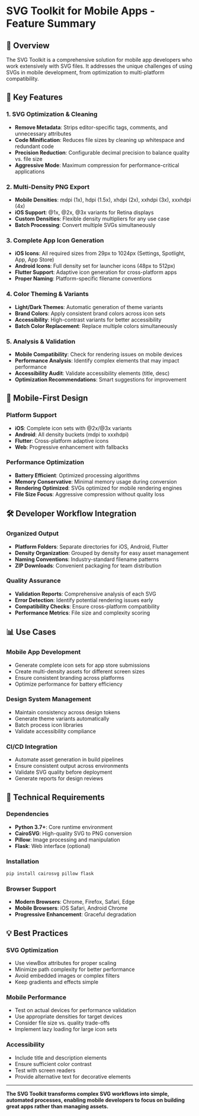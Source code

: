 # SVG Toolkit for Mobile Apps - Feature Summary

## 🎯 **Overview**

The SVG Toolkit is a comprehensive solution for mobile app developers who work extensively with SVG files. It addresses the unique challenges of using SVGs in mobile development, from optimization to multi-platform compatibility.

## 🚀 **Key Features**

### **1. SVG Optimization & Cleaning**
- **Remove Metadata**: Strips editor-specific tags, comments, and unnecessary attributes
- **Code Minification**: Reduces file sizes by cleaning up whitespace and redundant code
- **Precision Reduction**: Configurable decimal precision to balance quality vs. file size
- **Aggressive Mode**: Maximum compression for performance-critical applications

### **2. Multi-Density PNG Export**
- **Mobile Densities**: mdpi (1x), hdpi (1.5x), xhdpi (2x), xxhdpi (3x), xxxhdpi (4x)
- **iOS Support**: @1x, @2x, @3x variants for Retina displays
- **Custom Densities**: Flexible density multipliers for any use case
- **Batch Processing**: Convert multiple SVGs simultaneously

### **3. Complete App Icon Generation**
- **iOS Icons**: All required sizes from 29px to 1024px (Settings, Spotlight, App, App Store)
- **Android Icons**: Full density set for launcher icons (48px to 512px)
- **Flutter Support**: Adaptive icon generation for cross-platform apps
- **Proper Naming**: Platform-specific filename conventions

### **4. Color Theming & Variants**
- **Light/Dark Themes**: Automatic generation of theme variants
- **Brand Colors**: Apply consistent brand colors across icon sets
- **Accessibility**: High-contrast variants for better accessibility
- **Batch Color Replacement**: Replace multiple colors simultaneously

### **5. Analysis & Validation**
- **Mobile Compatibility**: Check for rendering issues on mobile devices
- **Performance Analysis**: Identify complex elements that may impact performance
- **Accessibility Audit**: Validate accessibility elements (title, desc)
- **Optimization Recommendations**: Smart suggestions for improvement

## 📱 **Mobile-First Design**

### **Platform Support**
- **iOS**: Complete icon sets with @2x/@3x variants
- **Android**: All density buckets (mdpi to xxxhdpi)
- **Flutter**: Cross-platform adaptive icons
- **Web**: Progressive enhancement with fallbacks

### **Performance Optimization**
- **Battery Efficient**: Optimized processing algorithms
- **Memory Conservative**: Minimal memory usage during conversion
- **Rendering Optimized**: SVGs optimized for mobile rendering engines
- **File Size Focus**: Aggressive compression without quality loss

## 🛠️ **Developer Workflow Integration**

### **Organized Output**
- **Platform Folders**: Separate directories for iOS, Android, Flutter
- **Density Organization**: Grouped by density for easy asset management
- **Naming Conventions**: Industry-standard filename patterns
- **ZIP Downloads**: Convenient packaging for team distribution

### **Quality Assurance**
- **Validation Reports**: Comprehensive analysis of each SVG
- **Error Detection**: Identify potential rendering issues early
- **Compatibility Checks**: Ensure cross-platform compatibility
- **Performance Metrics**: File size and complexity scoring

## 📊 **Use Cases**

### **Mobile App Development**
- Generate complete icon sets for app store submissions
- Create multi-density assets for different screen sizes
- Ensure consistent branding across platforms
- Optimize performance for battery efficiency

### **Design System Management**
- Maintain consistency across design tokens
- Generate theme variants automatically
- Batch process icon libraries
- Validate accessibility compliance

### **CI/CD Integration**
- Automate asset generation in build pipelines
- Ensure consistent output across environments
- Validate SVG quality before deployment
- Generate reports for design reviews

## 🔧 **Technical Requirements**

### **Dependencies**
- **Python 3.7+**: Core runtime environment
- **CairoSVG**: High-quality SVG to PNG conversion
- **Pillow**: Image processing and manipulation
- **Flask**: Web interface (optional)

### **Installation**
```bash
pip install cairosvg pillow flask
```

### **Browser Support**
- **Modern Browsers**: Chrome, Firefox, Safari, Edge
- **Mobile Browsers**: iOS Safari, Android Chrome
- **Progressive Enhancement**: Graceful degradation

## 💡 **Best Practices**

### **SVG Optimization**
- Use viewBox attributes for proper scaling
- Minimize path complexity for better performance
- Avoid embedded images or complex filters
- Keep gradients and effects simple

### **Mobile Performance**
- Test on actual devices for performance validation
- Use appropriate densities for target devices
- Consider file size vs. quality trade-offs
- Implement lazy loading for large icon sets

### **Accessibility**
- Include title and description elements
- Ensure sufficient color contrast
- Test with screen readers
- Provide alternative text for decorative elements

---

**The SVG Toolkit transforms complex SVG workflows into simple, automated processes, enabling mobile developers to focus on building great apps rather than managing assets.**
